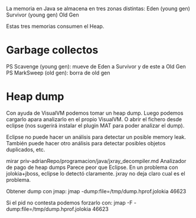 La memoria en Java se almacena en tres zonas distintas:
Eden (young gen)
Survivor (young gen)
Old Gen

Estas tres memorias consumen el Heap.


# Garbage collectos
PS Scavenge (young gen): mueve de Eden a Survivor y de este a Old Gen
PS MarkSweep (old gen): borra de old gen


# Heap dump
Con ayuda de VisualVM podemos tomar un heap dump.
Luego podemos cargarlo apara analizarlo en el propio VisualVM.
O abrir el fichero desde eclipse (nos sugerirá instalar el plugin MAT para poder analizar el dump).

Eclipse no puede hacer un análisis para detectar un posible memory leak.
También puede hacer otro análisis para detectar posibles objetos duplicados, etc.

mirar priv-adrianRepo/programacion/java/jxray_decompiler.md
Analizador de pago de heap dumps
Parece peor que Eclipse. En un problema con jolokia+jboss, eclipse lo detectó claramente. jxray no deja claro cual es el problema.


Obtener dump con jmap:
jmap -dump:file=/tmp/dump.hprof.jolokia 46623

Si el pid no contesta podemos forzarlo con:
jmap -F -dump:file=/tmp/dump.hprof.jolokia 46623

